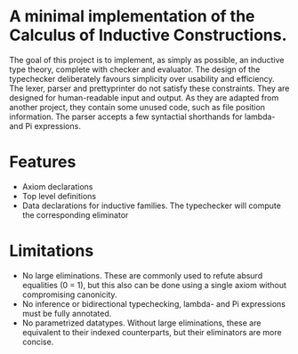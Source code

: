 # A minimal implementation of the Calculus of Inductive Constructions.
The goal of this project is to implement, as simply as possible, an inductive type theory, complete with checker and evaluator.
The design of the typechecker deliberately favours simplicity over usability and efficiency. The lexer, parser and prettyprinter do not satisfy these constraints. They are designed for human-readable input and output. As they are adapted from another project, they contain some unused code, such as file position information.
The parser accepts a few syntactial shorthands for lambda- and Pi expressions.

# Features
- Axiom declarations
- Top level definitions
- Data declarations for inductive families. The typechecker will compute the corresponding eliminator

# Limitations
- No large eliminations. These are commonly used to refute absurd equalities (0 = 1), but this also can be done using a single axiom without compromising canonicity.
- No inference or bidirectional typechecking, lambda- and Pi expressions must be fully annotated.
- No parametrized datatypes. Without large eliminations, these are equivalent to their indexed counterparts, but their eliminators are more concise.
